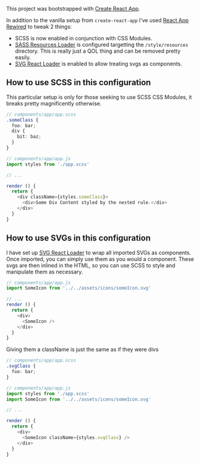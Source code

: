This project was bootstrapped with [Create React App](https://github.com/facebookincubator/create-react-app).

In addition to the vanilla setup from `create-react-app` I've used [React App Rewired](https://github.com/timarney/react-app-rewired) to tweak 2 things:
- SCSS is now enabled in conjunction with CSS Modules.
- [SASS Resources Loader](https://github.com/shakacode/sass-resources-loader) is configured targetting the `/style/resources` directory. This is really just a QOL thing and can be removed pretty easily.
- [SVG React Loader](https://github.com/jhamlet/svg-react-loader) is enabled to allow treating svgs as components.

## How to use SCSS in this configuration
This particular setup is only for those seeking to use SCSS CSS Modules, it breaks pretty magnificently otherwise.
```scss
// components/app/app.scss
.someClass {
  foo: bar;
  div {
    bit: baz;
  }
}
```
```js
// components/app/app.js
import styles from './app.scss'

// ...

render () {
  return {
    <div className={styles.someClass}>
      <div>Some Div Content styled by the nested rule.</div>
    </div>
  }
}
```

## How to use SVGs in this configuration
I have set up [SVG React Loader](https://github.com/jhamlet/svg-react-loader) to wrap all imported SVGs as components. Once imported, you can simply use them as you would a component. These svgs are then inlined in the HTML, so you can use SCSS to style and manipulate them as necessary.
```js
// components/app/app.js
import SomeIcon from '../../assets/icons/someIcon.svg'

// ...
render () {
  return {
    <div>
      <SomeIcon />
    </div>
  }
}
```

Giving them a className is just the same as if they were divs
```scss
// components/app/app.scss
.svgClass {
  foo: bar;
}
```
```js
// components/app/app.js
import styles from './app.scss'
import SomeIcon from '../../assets/icons/someIcon.svg'

// ...

render () {
  return {
    <div>
      <SomeIcon className={styles.svgClass} />
    </div>
  }
}
```